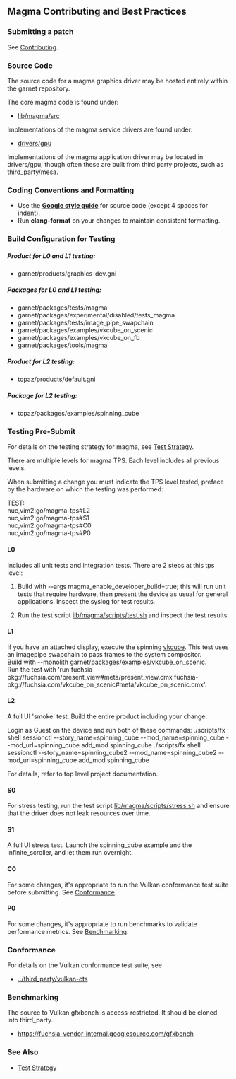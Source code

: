 ## Magma Contributing and Best Practices

### Submitting a patch

See [Contributing](../../../CONTRIBUTING.md).

### Source Code

The source code for a magma graphics driver may be hosted entirely within the garnet repository.

The core magma code is found under:

* [lib/magma/src](../src)

Implementations of the magma service drivers are found under:

* [drivers/gpu](../../../drivers/gpu)

Implementations of the magma application driver may be located in drivers/gpu; though
often these are built from third party projects, such as third_party/mesa.

### Coding Conventions and Formatting

* Use the **[Google style guide](https://google.github.io/styleguide/cppguide.html)** for source code (except 4 spaces for indent).
* Run **clang-format** on your changes to maintain consistent formatting.

### Build Configuration for Testing

##### Product for L0 and L1 testing:
* garnet/products/graphics-dev.gni

##### Packages for L0 and L1 testing:
* garnet/packages/tests/magma
* garnet/packages/experimental/disabled/tests_magma
* garnet/packages/tests/image_pipe_swapchain
* garnet/packages/examples/vkcube_on_scenic
* garnet/packages/examples/vkcube_on_fb
* garnet/packages/tools/magma

##### Product for L2 testing:
* topaz/products/default.gni

##### Package for L2 testing:
* topaz/packages/examples/spinning_cube

### Testing Pre-Submit

For details on the testing strategy for magma, see [Test Strategy](test_strategy.md).

There are multiple levels for magma TPS.  Each level includes all previous levels.

When submitting a change you must indicate the TPS level tested, preface by the hardware
on which the testing was performed:

TEST:  
nuc,vim2:go/magma-tps#L2  
nuc,vim2:go/magma-tps#S1  
nuc,vim2:go/magma-tps#C0  
nuc,vim2:go/magma-tps#P0  

#### L0

Includes all unit tests and integration tests.  There are 2 steps at this tps level:

1. Build with --args magma_enable_developer_build=true; this will run unit tests that require hardware,
then present the device as usual for general applications.  Inspect the syslog for test results.

2. Run the test script [lib/magma/scripts/test.sh](../../../lib/magma/scripts/test.sh) and inspect the test results.

#### L1

If you have an attached display, execute the spinning [vkcube](../../../lib/vulkan/tests/vkcube).
This test uses an imagepipe swapchain to pass frames to the system compositor.  
Build with --monolith garnet/packages/examples/vkcube_on_scenic.  
Run the test with 'run fuchsia-pkg://fuchsia.com/present_view#meta/present_view.cmx fuchsia-pkg://fuchsia.com/vkcube_on_scenic#meta/vkcube_on_scenic.cmx'.

#### L2

A full UI 'smoke' test. Build the entire product including your change.  

Login as Guest on the device and run both of these commands:
./scripts/fx shell sessionctl  --story_name=spinning_cube --mod_name=spinning_cube --mod_url=spinning_cube add_mod spinning_cube
./scripts/fx shell sessionctl  --story_name=spinning_cube2 --mod_name=spinning_cube2 --mod_url=spinning_cube add_mod spinning_cube

For details, refer to top level project documentation.

#### S0

For stress testing, run the test script [lib/magma/scripts/stress.sh](../../../lib/magma/scripts/stress.sh)
and ensure that the driver does not leak resources over time.

#### S1

A full UI stress test.  Launch the spinning_cube example and the infinite_scroller, and let them run overnight.

#### C0

For some changes, it's appropriate to run the Vulkan conformance test suite before submitting.
See [Conformance](#conformance).

#### P0

For some changes, it's appropriate to run benchmarks to validate performance metrics. See [Benchmarking](#benchmarking).

### Conformance

For details on the Vulkan conformance test suite, see

* [../third_party/vulkan-cts](../../../../third_party/vulkan-cts)

### Benchmarking

The source to Vulkan gfxbench is access-restricted. It should be cloned into third_party.

* https://fuchsia-vendor-internal.googlesource.com/gfxbench

### See Also
* [Test Strategy](test_strategy.md)

